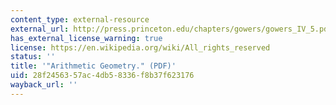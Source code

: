 ```yaml
---
content_type: external-resource
external_url: http://press.princeton.edu/chapters/gowers/gowers_IV_5.pdf
has_external_license_warning: true
license: https://en.wikipedia.org/wiki/All_rights_reserved
status: ''
title: '"Arithmetic Geometry." (PDF)'
uid: 28f24563-57ac-4db5-8336-f8b37f623176
wayback_url: ''
---
```

